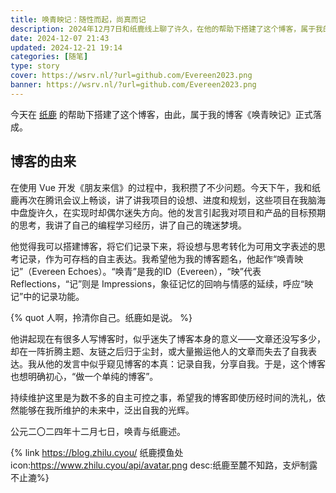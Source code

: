 ```yaml
---
title: 唤青映记：随性而起，尚真而记
description: 2024年12月7日和纸鹿线上聊了许久，在他的帮助下搭建了这个博客，属于我的博客《唤青映记》正式落成。
date: 2024-12-07 21:43
updated: 2024-12-21 19:14
categories: [随笔]
type: story
cover: https://wsrv.nl/?url=github.com/Evereen2023.png
banner: https://wsrv.nl/?url=github.com/Evereen2023.png
---
```


今天在 [纸鹿](https://blog.zhilu.cyou/ "博客：纸鹿摸鱼处") 的帮助下搭建了这个博客，由此，属于我的博客《唤青映记》正式落成。

## 博客的由来

在使用 Vue 开发《朋友来信》的过程中，我积攒了不少问题。今天下午，我和纸鹿再次在腾讯会议上畅谈，讲了讲我项目的设想、进度和规划，这些项目在我脑海中盘旋许久，在实现时却偶尔迷失方向。他的发言引起我对项目和产品的目标预期的思考，我讲了自己的编程学习经历，讲了自己的瑰迷梦境。

他觉得我可以搭建博客，将它们记录下来，将设想与思考转化为可用文字表述的思考记录，作为可存档的自主表达。我希望他为我的博客题名，他起作“唤青映记”（Evereen Echoes）。“唤青”是我的ID（Evereen），“映”代表 Reflections，“记”则是 Impressions，象征记忆的回响与情感的延续，呼应“映记”中的记录功能。

{% quot 人啊，拎清你自己。纸鹿如是说。 %}

他讲起现在有很多人写博客时，似乎迷失了博客本身的意义——文章还没写多少，却在一阵折腾主题、友链之后归于尘封，或大量搬运他人的文章而失去了自我表达。我从他的发言中似乎窥见博客的本真：记录自我，分享自我。于是，这个博客也想明确初心，“做一个单纯的博客”。

持续维护这里是为数不多的自主可控之事，希望我的博客即使历经时间的洗礼，依然能够在我所维护的未来中，泛出自我的光辉。

公元二〇二四年十二月七日，唤青与纸鹿述。

{% link https://blog.zhilu.cyou/ 纸鹿摸鱼处 icon:https://www.zhilu.cyou/api/avatar.png desc:纸鹿至麓不知路，支炉制露不止漉%}